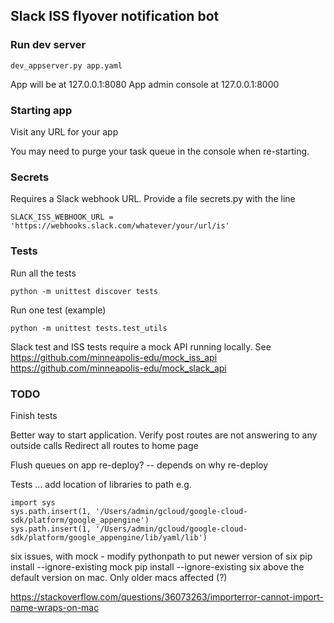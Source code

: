 ## Slack ISS flyover notification bot

### Run dev server

```
dev_appserver.py app.yaml
```

App will be at 127.0.0.1:8080
App admin console at 127.0.0.1:8000

### Starting app

Visit any URL for your app

You may need to purge your task queue in the console when re-starting.


### Secrets

Requires a Slack webhook URL. Provide a file secrets.py with the line

```
SLACK_ISS_WEBHOOK_URL = 'https://webhooks.slack.com/whatever/your/url/is'
```

### Tests


Run all the tests
```
python -m unittest discover tests  
```
Run one test (example)

```
python -m unittest tests.test_utils
```

Slack test and ISS tests require a mock API running locally. See https://github.com/minneapolis-edu/mock_iss_api
https://github.com/minneapolis-edu/mock_slack_api


### TODO

Finish tests

Better way to start application.
Verify post routes are not answering to any outside calls
Redirect all routes to home page

Flush queues on app re-deploy? -- depends on why re-deploy


Tests ...
add location of libraries to path e.g.

```
import sys
sys.path.insert(1, '/Users/admin/gcloud/google-cloud-sdk/platform/google_appengine')
sys.path.insert(1, '/Users/admin/gcloud/google-cloud-sdk/platform/google_appengine/lib/yaml/lib')
```

six issues, with mock - modify pythonpath to put newer version of six
pip install --ignore-existing mock
pip install --ignore-existing six
above the default version on mac. Only older macs affected (?)

 https://stackoverflow.com/questions/36073263/importerror-cannot-import-name-wraps-on-mac
